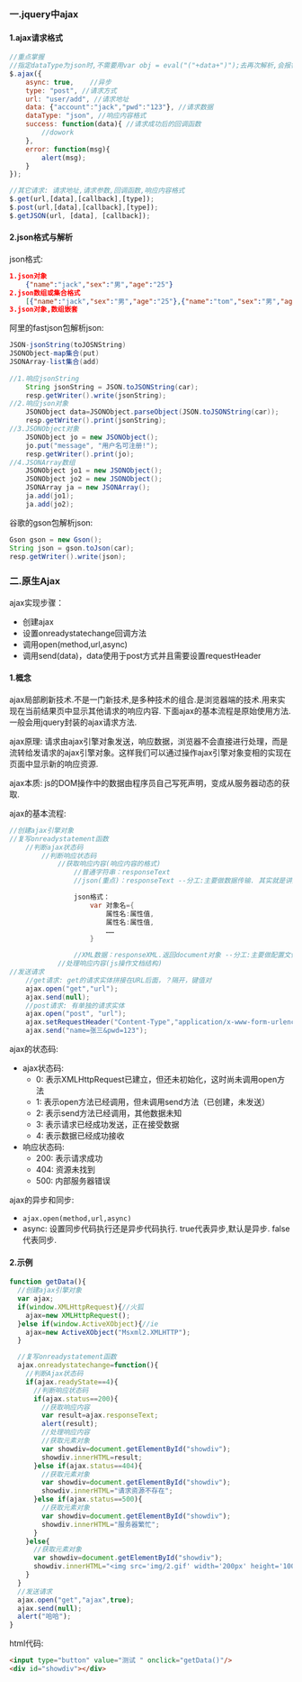 ### 一.jquery中ajax

#### 1.ajax请求格式

```js
//重点掌握
//指定dataType为json时,不需要用var obj = eval("("+data+")");去再次解析,会报错
$.ajax({
    async: true,	//异步
    type: "post", //请求方式
    url: "user/add", //请求地址
    data: {"account":"jack","pwd":"123"}, //请求数据
    dataType: "json", //响应内容格式
    success: function(data){ //请求成功后的回调函数
        //dowork
    },
    error: function(msg){
        alert(msg);
    }
});

//其它请求: 请求地址,请求参数,回调函数,响应内容格式
$.get(url,[data],[callback],[type]);
$.post(url,[data],[callback],[type]);
$.getJSON(url, [data], [callback]);
```

#### 2.json格式与解析

json格式:

```json
1.json对象
	{"name":"jack","sex":"男","age":"25"}
2.json数组或集合格式
	[{"name":"jack","sex":"男","age":"25"},{"name":"tom","sex":"男","age":"26"}]
3.json对象,数组嵌套
```

阿里的fastjson包解析json:

```java
JSON-jsonString(toJOSNString) 
JSONObject-map集合(put) 
JSONArray-list集合(add)
    
//1.响应jsonString
	String jsonString = JSON.toJSONString(car);
    resp.getWriter().write(jsonString);
//2.响应json对象
    JSONObject data=JSONObject.parseObject(JSON.toJSONString(car));
    resp.getWriter().print(jsonString);
//3.JSONObject对象
    JSONObject jo = new JSONObject();
    jo.put("message", "用户名可注册!");
    resp.getWriter().print(jo);
//4.JSONArray数组
    JSONObject jo1 = new JSONObject();
    JSONObject jo2 = new JSONObject();
    JSONArray ja = new JSONArray();
    ja.add(jo1);
    ja.add(jo2);
```

谷歌的gson包解析json:

```java
Gson gson = new Gson();
String json = gson.toJson(car);
resp.getWriter().write(json);
```

### 二.原生Ajax

ajax实现步骤：

- 创建ajax
- 设置onreadystatechange回调方法
- 调用open(method,url,async)
- 调用send(data)，data使用于post方式并且需要设置requestHeader

#### 1.概念

ajax局部刷新技术.不是一门新技术,是多种技术的组合.是浏览器端的技术.用来实现在当前结果页中显示其他请求的响应内容. 下面ajax的基本流程是原始使用方法.一般会用jquery封装的ajax请求方法.

ajax原理: 请求由ajax引擎对象发送，响应数据，浏览器不会直接进行处理，而是流转给发请求的ajax引擎对象。这样我们可以通过操作ajax引擎对象变相的实现在页面中显示新的响应资源.

ajax本质: js的DOM操作中的数据由程序员自己写死声明，变成从服务器动态的获取.

ajax的基本流程:

```java
//创建ajax引擎对象
//复写onreadystatement函数
	//判断ajax状态码
		//判断响应状态码
			//获取响应内容(响应内容的格式)
				//普通字符串：responseText
				//json(重点)：responseText	--分工:主要做数据传输. 其实就是讲述数据按照json的格式拼接好的字符串，方便使用eval方法. 将接受的字符串数据直接转换为js的对象

				json格式：
					var 对象名={
						属性名:属性值,
						属性名:属性值,
						……
					}

				//XML数据：responseXML.返回document对象 --分工:主要做配置文件. 通过document对象将数据从xml中获取出来
			//处理响应内容(js操作文档结构)
//发送请求
	//get请求: get的请求实体拼接在URL后面，？隔开，键值对
	ajax.open("get","url");
	ajax.send(null);
	//post请求: 有单独的请求实体
	ajax.open("post", "url");
	ajax.setRequestHeader("Content-Type","application/x-www-form-urlencoded");
	ajax.send("name=张三&pwd=123");
```

ajax的状态码:

-   ajax状态码: 
    -   0: 表示XMLHttpRequest已建立，但还未初始化，这时尚未调用open方法
    -   1: 表示open方法已经调用，但未调用send方法（已创建，未发送）
    -   2: 表示send方法已经调用，其他数据未知
    -   3: 表示请求已经成功发送，正在接受数据
    -   4: 表示数据已经成功接收
-   响应状态码:
    -   200: 表示请求成功
    -   404: 资源未找到
    -   500: 内部服务器错误

ajax的异步和同步:

-   `ajax.open(method,url,async)` 
-   async: 设置同步代码执行还是异步代码执行. true代表异步,默认是异步. false代表同步.

#### 2.示例

```javascript
function getData(){
  //创建ajax引擎对象
  var ajax;
  if(window.XMLHttpRequest){//火狐
    ajax=new XMLHttpRequest();
  }else if(window.ActiveXObject){//ie
    ajax=new ActiveXObject("Msxml2.XMLHTTP");
  }

  //复写onreadystatement函数
  ajax.onreadystatechange=function(){
    //判断Ajax状态码
    if(ajax.readyState==4){
      //判断响应状态码
      if(ajax.status==200){
        //获取响应内容
        var result=ajax.responseText;
        alert(result);
        //处理响应内容
        //获取元素对象
        var showdiv=document.getElementById("showdiv");
        showdiv.innerHTML=result;
      }else if(ajax.status==404){
        //获取元素对象
        var showdiv=document.getElementById("showdiv");
        showdiv.innerHTML="请求资源不存在";
      }else if(ajax.status==500){
        //获取元素对象
        var showdiv=document.getElementById("showdiv");
        showdiv.innerHTML="服务器繁忙";
      }
    }else{
      //获取元素对象
      var showdiv=document.getElementById("showdiv");
      showdiv.innerHTML="<img src='img/2.gif' width='200px' height='100px'/>";
    }
  }
  //发送请求
  ajax.open("get","ajax",true);
  ajax.send(null);
  alert("哈哈");
}
```

html代码:

```html
<input type="button" value="测试 " onclick="getData()"/>
<div id="showdiv"></div>
```

